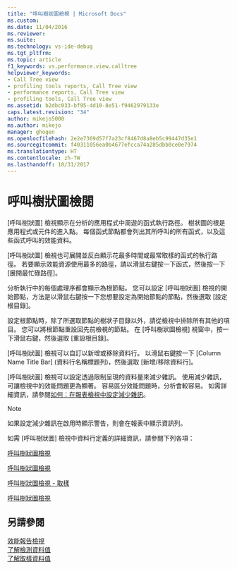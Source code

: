 ```yaml
---
title: "呼叫樹狀圖檢視 | Microsoft Docs"
ms.custom: 
ms.date: 11/04/2016
ms.reviewer: 
ms.suite: 
ms.technology: vs-ide-debug
ms.tgt_pltfrm: 
ms.topic: article
f1_keywords: vs.performance.view.calltree
helpviewer_keywords:
- Call Tree view
- profiling tools reports, Call Tree view
- performance reports, Call Tree view
- profiling tools, Call Tree view
ms.assetid: b2dbc033-bf95-4d10-8e51-f9462979133e
caps.latest.revision: "34"
author: mikejo5000
ms.author: mikejo
manager: ghogen
ms.openlocfilehash: 2e2e7369d57f7a23cf8467d8a8eb5c99447d35e1
ms.sourcegitcommit: f40311056ea0b4677efcca74a285dbb0ce0e7974
ms.translationtype: HT
ms.contentlocale: zh-TW
ms.lasthandoff: 10/31/2017
---
```

# <a name="call-tree-view"></a>呼叫樹狀圖檢閱
[呼叫樹狀圖] 檢視顯示在分析的應用程式中周遊的函式執行路徑。 樹狀圖的根是應用程式或元件的進入點。 每個函式節點都會列出其所呼叫的所有函式，以及這些函式呼叫的效能資料。  
  
 [呼叫樹狀圖] 檢視也可展開並反白顯示花最多時間或最常取樣的函式的執行路徑。 若要顯示效能資源使用最多的路徑，請以滑鼠右鍵按一下函式，然後按一下 [展開最忙碌路徑]。  
  
 分析執行中的每個處理序都會顯示為根節點。 您可以設定 [呼叫樹狀圖] 檢視的開始節點，方法是以滑鼠右鍵按一下您想要設定為開始節點的節點，然後選取 [設定根目錄]。  
  
 設定根節點時，除了所選取節點的樹狀子目錄以外，請從檢視中排除所有其他的項目。 您可以將根節點重設回先前檢視的節點。 在 [呼叫樹狀圖檢視] 視窗中，按一下滑鼠右鍵，然後選取 [重設根目錄]。  
  
 [呼叫樹狀圖] 檢視可以自訂以新增或移除資料行。 以滑鼠右鍵按一下 [Column Name Title Bar] (資料行名稱標題列)，然後選取 [新增/移除資料行]。  
  
 [呼叫樹狀圖] 檢視可以設定透過限制呈現的資料量來減少雜訊。 使用減少雜訊，可讓檢視中的效能問題更為顯著。 容易區分效能問題時，分析會較容易。 如需詳細資訊，請參閱[如何：在報表檢視中設定減少雜訊](../profiling/how-to-configure-noise-reduction-in-report-views.md)。  
  
> [!NOTE]
>  如果設定減少雜訊在啟用時顯示警告，則會在報表中顯示資訊列。  
  
 如需 [呼叫樹狀圖] 檢視中資料行定義的詳細資訊，請參閱下列各項：  
  
 [呼叫樹狀圖檢視](../profiling/call-tree-view-sampling-data.md)  
  
 [呼叫樹狀圖檢視](../profiling/call-tree-view-instrumentation-data.md)  
  
 [呼叫樹狀圖檢視 - 取樣](../profiling/call-tree-view-dotnet-memory-sampling-data.md)  
  
 [呼叫樹狀圖檢視](../profiling/call-tree-view-contention-data.md)  
  
## <a name="see-also"></a>另請參閱  
 [效能報告檢視](../profiling/performance-report-views.md)   
 [了解檢測資料值](../profiling/understanding-instrumentation-data-values.md)   
 [了解取樣資料值](../profiling/understanding-sampling-data-values.md)